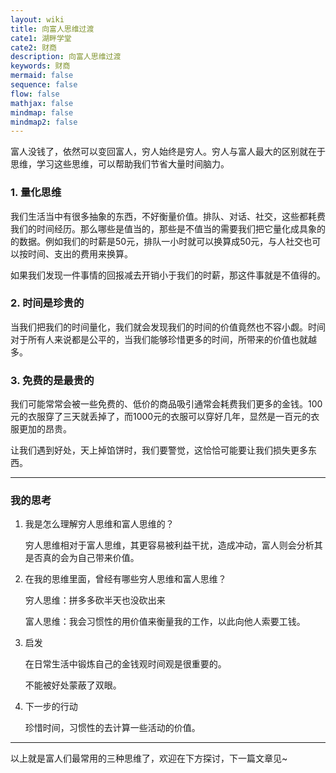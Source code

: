 ```yaml
---
layout: wiki
title: 向富人思维过渡
cate1: 湖畔学堂
cate2: 财商
description: 向富人思维过渡
keywords: 财商
mermaid: false
sequence: false
flow: false
mathjax: false
mindmap: false
mindmap2: false
---
```


富人没钱了，依然可以变回富人，穷人始终是穷人。穷人与富人最大的区别就在于思维，学习这些思维，可以帮助我们节省大量时间脑力。

### 1. 量化思维

我们生活当中有很多抽象的东西，不好衡量价值。排队、对话、社交，这些都耗费我们的时间经历。那么哪些是值当的，那些是不值当的需要我们把它量化成具象的的数据。例如我们的时薪是50元，排队一小时就可以换算成50元，与人社交也可以按时间、支出的费用来换算。

如果我们发现一件事情的回报减去开销小于我们的时薪，那这件事就是不值得的。

### 2. 时间是珍贵的

当我们把我们的时间量化，我们就会发现我们的时间的价值竟然也不容小觑。时间对于所有人来说都是公平的，当我们能够珍惜更多的时间，所带来的价值也就越多。

### 3. 免费的是最贵的

我们可能常常会被一些免费的、低价的商品吸引通常会耗费我们更多的金钱。100元的衣服穿了三天就丢掉了，而1000元的衣服可以穿好几年，显然是一百元的衣服更加的昂贵。

让我们遇到好处，天上掉馅饼时，我们要警觉，这恰恰可能要让我们损失更多东西。

---
### 我的思考

1. 我是怎么理解穷人思维和富人思维的？

    穷人思维相对于富人思维，其更容易被利益干扰，造成冲动，富人则会分析其是否真的会为自己带来价值。

2. 在我的思维里面，曾经有哪些穷人思维和富人思维？

    穷人思维：拼多多砍半天也没砍出来

    富人思维：我会习惯性的用价值来衡量我的工作，以此向他人索要工钱。

3. 启发

    在日常生活中锻炼自己的金钱观时间观是很重要的。

    不能被好处蒙蔽了双眼。

4. 下一步的行动

    珍惜时间，习惯性的去计算一些活动的价值。

---

以上就是富人们最常用的三种思维了，欢迎在下方探讨，下一篇文章见~